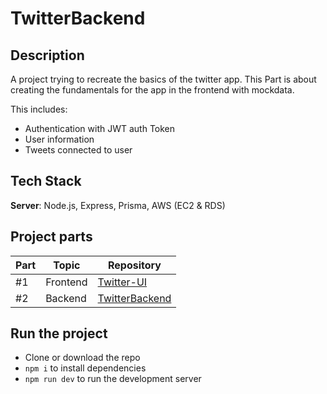 # TwitterBackend

## Description

A project trying to recreate the basics of the twitter app. This Part is about creating the fundamentals for the app in the frontend with mockdata.

This includes:

- Authentication with JWT auth Token
- User information
- Tweets connected to user

## Tech Stack

**Server**: Node.js, Express, Prisma, AWS (EC2 & RDS)

## Project parts

| Part | Topic    | Repository                                                    |
| ---- | -------- | ------------------------------------------------------------- |
| #1   | Frontend | [Twitter-UI](https://github.com/elmersson/Twitter-UI)         |
| #2   | Backend  | [TwitterBackend](https://github.com/elmersson/TwitterBackend) |

## Run the project

- Clone or download the repo
- `npm i` to install dependencies
- `npm run dev` to run the development server
